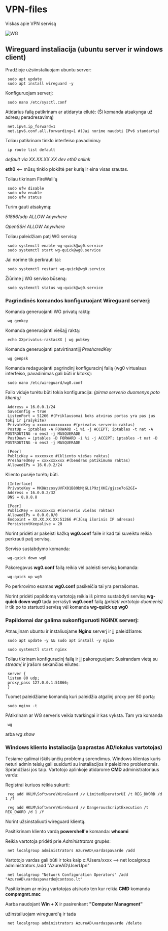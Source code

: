 # VPN-files
Viskas apie VPN servisą

![WG](https://images.sftcdn.net/images/t_app-icon-s/p/202bac9d-51e4-47a6-8a02-0f02f344c184/2940667803/wireguard-144361_O.png)

## Wireguard instaliacija (ubuntu server ir windows client)

Pradžioje užsiinstaliuojam ubuntu server:

     sudo apt update
     sudo apt install wireguard -y
     
Konfiguruojam serverį:

     sudo nano /etc/sysctl.conf

Atidarius failą patikrinam ar atidaryta eilutė:
(Ši komanda atsakynga už adresų peradresavimą)

     net.ipv4.ip_forward=1 
     net.ipv6.conf.all.forwarding=1 #(Jai norime naudoti IPv6 standartą)

Toliau patikrinam tinklo interfeiso pavadinimą:

     ip route list default

_default via XX.XX.XX.XX dev eth0 onlink_

**eth0** <-- mūsų tinklo plokštė per kurią ir eina visas srautas.

Toliau tikrinam FireWall'ą

     sudo ufw disable
     sudo ufw enable
     sudo ufw status

 Turim gauti atsakymą:

_51866/udp ALLOW Anywhere_

_OpenSSH ALLOW Anywhere_

Toliau paleidžiam patį WG servisą:

     sudo systemctl enable wg-quick@wg0.service
     sudo systemctl start wg-quick@wg0.service

Jai norime tik perkrauti tai:

     sudo systemctl restart wg-quick@wg0.service

Žiūrime į WG serviso būseną:

     sudo systemctl status wg-quick@wg0.service     
     
### Pagrindinės komandos konfiguruojant Wireguard serverį:

Komanda generuojanti WG privatų raktą:

     wg genkey

Komanda generuojanti viešajį raktą:

     echo XXprivatus-raktasXX | wg pubkey 

Komanda generuojanti patvirtinantijį _PresharedKey_

     wg genpsk

Komanda redaguojanti pagrindinį konfiguracinį failą (wg0 virtualaus interfeiso, pavadinimas gali būti ir kitoks):

     sudo nano /etc/wireguard/wg0.conf

Failo viduje turėtu būti tokia konfiguracija: 
_(pirma serverio duomenys poto klientų)_

     Address = 16.0.0.1/24
     SaveConfig = true
     ListenPort = 51266 #(Priklausomai koks atviras portas yra pas jus tokį ir įrašykite)
     PrivateKey = xxxxxxxxxxxxxxx #(privatus serverio raktas)
     PostUp = iptables -A FORWARD -i %i -j ACCEPT; iptables -t nat -A POSTROUTING -o ens3 -j MASQUERADE
     PostDown = iptables -D FORWARD -i %i -j ACCEPT; iptables -t nat -D POSTROUTING -o ens3 -j MASQUERADE

     [Peer]
     PublicKey = xxxxxxxx #(kliento viešas raktas)
     PresharedKey = xxxxxxxxxx #(bendras patikimumo raktas)
     AllowedIPs = 16.0.0.2/24

Kliento pusėje turėtų būti.

     [Interface]
     PrivateKey = MK8WzzosyUVFX01B89bMjGLiP9zjXKE/gjzse7oG2GI=
     Address = 16.0.0.2/32
     DNS = 8.8.8.8

     [Peer]
     PublicKey = xxxxxxxxx #(serverio viešas raktas)
     AllowedIPs = 0.0.0.0/0
     Endpoint = XX.XX.XX.XX:51266 #(Jūsų išorinis IP adresas)
     PersistentKeepalive = 20

Norint pridėti ar pakeisti kažką **wg0.conf** faile ir kad tai suveiktu reikia perkrauti patį servisą.

Serviso sustabdymo komanda:

     wg-quick down wg0

Pakoregavus **wg0.conf** failą reikia vėl paleisti servisą komanda:

     wg-quick up wg0

Po perkrovimo esamas **wg0.conf** pasikeičia tai yra perrašomas.

Norint pridėti papildomą vartotoją reikia iš pirmo sustabdyti servisą **wg-quick down wg0** tada perrašyti **wg0.conf** failą _(pridėti vartotojo duomenis)_ 
ir tik po to startuoti servisą vėl komanda **wg-quick up wg0**

### Papildomai dar galima sukonfiguruoti NGINX serverį:

Atnaujinam ubuntu ir instaliuojame **Nginx** serverį ir jį paleidžiame:

     sudo apt update -y && sudo apt install -y nginx

     sudo systemctl start nginx

Toliau tikrinam konfiguracinį failą ir jį pakoreguojam:
Susirandam vietą su  _stream{_ ir įrašom sekančias eilutes:

     server {
     listen 80 udp;
     proxy_pass 127.0.0.1:51866;
     }

Tuomet paleidžiame komandą kuri paleidžia atgalinį proxy per 80 portą:
     
     sudo nginx -t

PAtikrinam ar WG serveris veikia tvarkingai ir kas vyksta.
Tam yra komanda

     wg

arba _wg show_


### Windows kliento instaliacija (paprastas AD/lokalus vartotojas)

Tesiame galimai iškilsiančių problemų sprendimus.
Windows klientas kuris neturi admin teisių gali susidurti su instaliacijos ir paleidimo problemomis.
Sprandžiasi jos taip. Vartotojo aplinkoje atidarome **CMD** administratoriaus vardu:

Registrai kuriuos reikia sukurti:

     reg add HKLM\Software\WireGuard /v LimitedOperatorUI /t REG_DWORD /d 1 /f

     reg add HKLM\Software\WireGuard /v DangerousScriptExecution /t REG_DWORD /d 1 /f

Norint užsinstaliuoti wireguard klientą.

Pasitikrinam kliento vardą **powershell'e** komanda: **whoami**

Reikia vartotoja pridėti prie _Administrators_ grupės:

     net localgroup administrators AzureAD\vardaspavarde /add
     
Vartotojo vardas gali būti ir toks kaip c:/Users/xxxx -->  net localgroup administrators /add "AzureAD\UserUpn"
     
     net localgroup "Network Configuration Operators" /add "AzureAD\vardaspavarde@contoso.lt"

Pasitikrinam ar mūsų vartotojas atsirado ten kur reikia **CMD** komanda **compmgmt.msc**

Aarba naudojant **Win + X** ir pasirenkant **"Computer Managment"**

užinstaliuojam wireguard'ą ir tada

     net localgroup administrators AzureAD\vardaspavarde /delete



